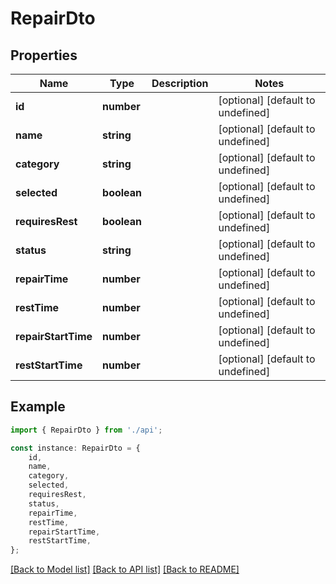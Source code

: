 # RepairDto


## Properties

Name | Type | Description | Notes
------------ | ------------- | ------------- | -------------
**id** | **number** |  | [optional] [default to undefined]
**name** | **string** |  | [optional] [default to undefined]
**category** | **string** |  | [optional] [default to undefined]
**selected** | **boolean** |  | [optional] [default to undefined]
**requiresRest** | **boolean** |  | [optional] [default to undefined]
**status** | **string** |  | [optional] [default to undefined]
**repairTime** | **number** |  | [optional] [default to undefined]
**restTime** | **number** |  | [optional] [default to undefined]
**repairStartTime** | **number** |  | [optional] [default to undefined]
**restStartTime** | **number** |  | [optional] [default to undefined]

## Example

```typescript
import { RepairDto } from './api';

const instance: RepairDto = {
    id,
    name,
    category,
    selected,
    requiresRest,
    status,
    repairTime,
    restTime,
    repairStartTime,
    restStartTime,
};
```

[[Back to Model list]](../README.md#documentation-for-models) [[Back to API list]](../README.md#documentation-for-api-endpoints) [[Back to README]](../README.md)
